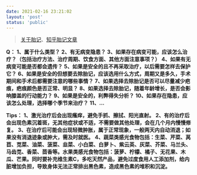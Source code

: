 ```yaml
---
date: 2021-02-16 23:21:02
layout: 'post'
status: 'public'
---
```


>  [关于胎记](https://baike.pcbaby.com.cn/qzbd/957383.html)、[知乎胎记文章](https://zhuanlan.zhihu.com/p/28557315)

**Q：**
**1、属于什么类型？**
**2、有无病变隐患？**
**3、如果存在病变可能，应该怎么治疗？（包括治疗方法、治疗周期、饮食方面、其他方面注意事项？）**
**4、如果有无病变可能是否都会遗传？**
**5、如果是安全的且不再采取治疗，以后需要怎样去保护它？**
**6、如果是安全的但想要去除胎记，应该选用什么方式，周期又是多久，手术期间和手术后都需要注意的哪些事情？**
**7、如果选择去除胎记是否可以尽量减少疤痕，疤痕颜色是否正常、明显？**
**8、如果选择去除胎记，随着年龄增长，是否会影响膝盖的行动能力？**
**9、如果是安全的，利弊得失分析？**
**10、如果存在隐患，应该怎么处理，选择哪个季节来治疗？**
**11、...**

**Tips：**
**1、激光治疗后会出现瘙痒，避免手抓、擦拭、阳光直射。**
**2、有的治疗后会出现色素沉着斑，无其他症状或不适，不需要做其他处理，会在几个月内慢慢修复。**
**3、在治疗后可能会出现轻微肿胀，属于正常现象，一般两天内自动消退；如果没有消退迹象或肿大，需及时就医。**
**4、蔬菜类感光食物包括：生菜、芹菜、莴苣、苋菜、油菜、菠菜、韭菜、小白菜、白萝卜、紫云英、灰菜、芥菜、马兰头、马齿苋、香菜、茴香等。水果类感光食物包括：菠萝、柠檬、橘子、无花果、木瓜、芒果。同时要补充维生素C，多吃天然产品，避免过度食用人工添加剂，给内脏增加负担，导致身体无法正常排出黑色素，造成黑色素的堆积和沉淀。**